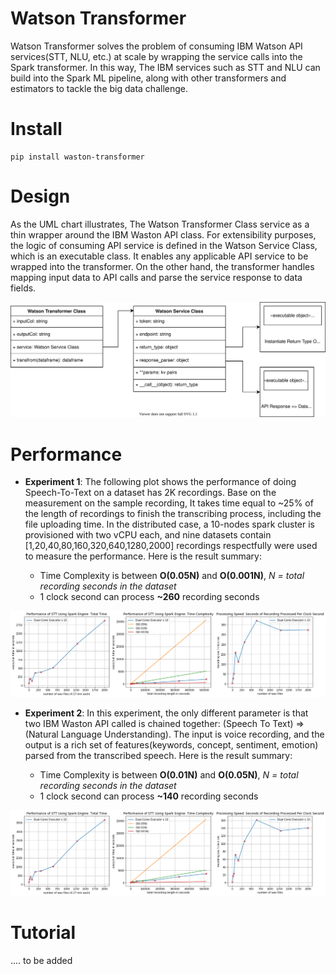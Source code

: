 # Watson Transformer
Watson Transformer solves the problem of consuming IBM Watson API services(STT, NLU, etc.) at scale by wrapping the service calls into the Spark transformer. In this way, The IBM services such as STT and NLU can build into the Spark ML pipeline, along with other transformers and estimators to tackle the big data challenge. 

# Install
```
pip install waston-transformer
```

# Design
As the UML chart illustrates, The Watson Transformer Class service as a thin wrapper around the IBM Waston API class. For extensibility purposes, the logic of consuming API service is defined in the Watson Service Class, which is an executable class. It enables any applicable API service to be wrapped into the transformer. On the other hand, the transformer handles mapping input data to API calls and parse the service response to data fields. 

<img style="float: center;" src="document/Watson_Tranformer_Design.svg">  

# Performance
* __Experiment 1__: The following plot shows the performance of doing Speech-To-Text on a dataset has 2K recordings. Base on the measurement on the sample recording, It takes time equal to ~25% of the length of recordings to finish the transcribing process, including the file uploading time. In the distributed case, a 10-nodes spark cluster is provisioned with two vCPU each, and nine datasets contain [1,20,40,80,160,320,640,1280,2000] recordings respectfully were used to measure the performance. Here is the result summary:

  * Time Complexity is between **O(0.05N)** and **O(0.001N)**, *N = total recording seconds in the dataset*
  * 1 clock second can process **~260** recording seconds

<img style="float: center;" src="document/watson_transformer_stt_perf.png"> 

* __Experiment 2__: In this experiment, the only different parameter is that two IBM Waston API called is chained together: (Speech To Text) => (Natural Language Understanding). The input is voice recording, and the output is a rich set of features(keywords, concept, sentiment, emotion) parsed from the transcribed speech. Here is the result summary:

  * Time Complexity is between **O(0.01N)** and **O(0.05N)**, *N = total recording seconds in the dataset*
  * 1 clock second can process **~140** recording seconds

<img style="float: center;" src="document/watson_transformer_perf_full_pipeline.png"> 


# Tutorial

.... to be added
